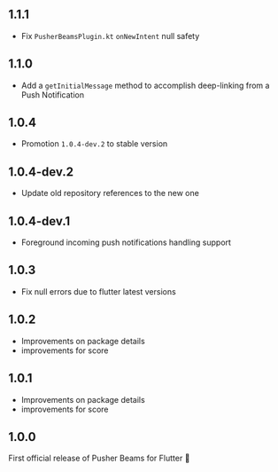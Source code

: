 ## 1.1.1
- Fix `PusherBeamsPlugin.kt` `onNewIntent` null safety

## 1.1.0
- Add a `getInitialMessage` method to accomplish deep-linking from a Push Notification

## 1.0.4
- Promotion `1.0.4-dev.2` to stable version

## 1.0.4-dev.2
- Update old repository references to the new one

## 1.0.4-dev.1
- Foreground incoming push notifications handling support

## 1.0.3
- Fix null errors due to flutter latest versions

## 1.0.2
- Improvements on package details
- improvements for score

## 1.0.1
- Improvements on package details
- improvements for score

## 1.0.0

First official release of Pusher Beams for Flutter 🎉